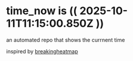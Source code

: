 # time_now is (( 2025-10-11T11:15:00.850Z ))

an automated repo that shows the currnent time

inspired by [breakingheatmap](https://github.com/breakingheatmap/breakingheatmap)